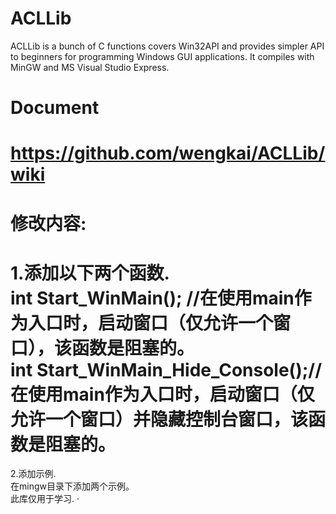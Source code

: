 ACLLib
======
ACLLib is a bunch of C functions covers Win32API and provides simpler API to beginners for programming Windows GUI applications. It compiles with MinGW and MS Visual Studio Express.

Document
======  
https://github.com/wengkai/ACLLib/wiki
======   
修改内容:
======   
1.添加以下两个函数.      
int Start_WinMain(); //在使用main作为入口时，启动窗口（仅允许一个窗口），该函数是阻塞的。          
int Start_WinMain_Hide_Console();//在使用main作为入口时，启动窗口（仅允许一个窗口）并隐藏控制台窗口，该函数是阻塞的。        
======    
2.添加示例.           
在mingw目录下添加两个示例。      
此库仅用于学习.         ·           

